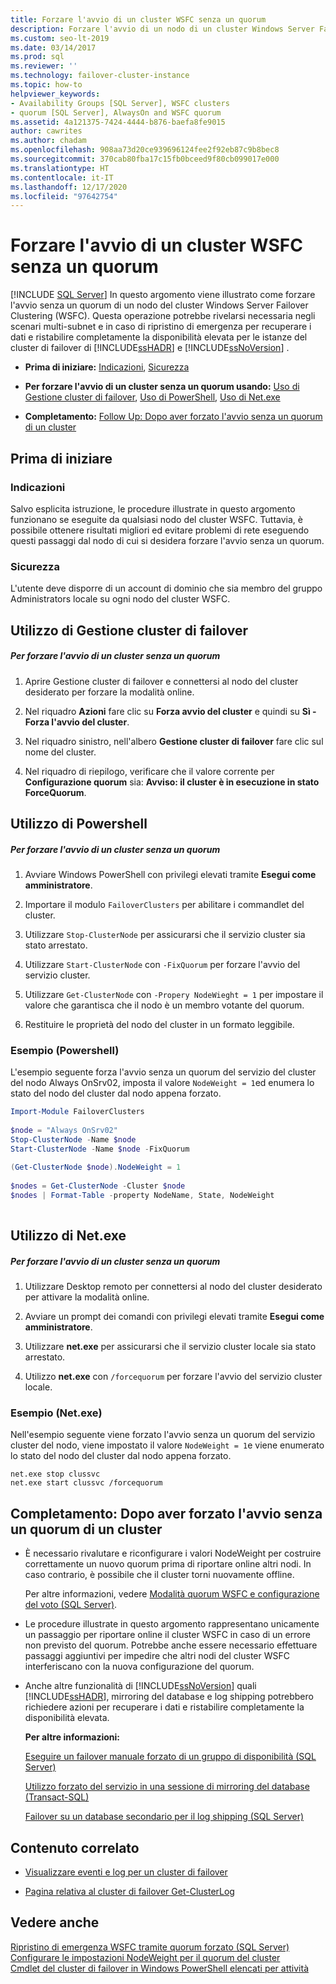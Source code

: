 ```yaml
---
title: Forzare l'avvio di un cluster WSFC senza un quorum
description: Forzare l'avvio di un nodo di un cluster Windows Server Failover Clustering senza un quorum, operazione che potrebbe essere necessaria per recuperare i dati e ristabilire la disponibilità elevata.
ms.custom: seo-lt-2019
ms.date: 03/14/2017
ms.prod: sql
ms.reviewer: ''
ms.technology: failover-cluster-instance
ms.topic: how-to
helpviewer_keywords:
- Availability Groups [SQL Server], WSFC clusters
- quorum [SQL Server], AlwaysOn and WSFC quorum
ms.assetid: 4a121375-7424-4444-b876-baefa8fe9015
author: cawrites
ms.author: chadam
ms.openlocfilehash: 908aa73d20ce939696124fee2f92eb87c9b8bec8
ms.sourcegitcommit: 370cab80fba17c15fb0bceed9f80cb099017e000
ms.translationtype: HT
ms.contentlocale: it-IT
ms.lasthandoff: 12/17/2020
ms.locfileid: "97642754"
---
```

# <a name="force-a-wsfc-cluster-to-start-without-a-quorum"></a>Forzare l'avvio di un cluster WSFC senza un quorum
[!INCLUDE [SQL Server](../../../includes/applies-to-version/sqlserver.md)]
  In questo argomento viene illustrato come forzare l'avvio senza un quorum di un nodo del cluster Windows Server Failover Clustering (WSFC).  Questa operazione potrebbe rivelarsi necessaria negli scenari multi-subnet e in caso di ripristino di emergenza per recuperare i dati e ristabilire completamente la disponibilità elevata per le istanze del cluster di failover di [!INCLUDE[ssHADR](../../../includes/sshadr-md.md)] e [!INCLUDE[ssNoVersion](../../../includes/ssnoversion-md.md)] .  
  
-   **Prima di iniziare:**  [Indicazioni](#Recommendations), [Sicurezza](#Security)  
  
-   **Per forzare l'avvio di un cluster senza un quorum usando:**  [Uso di Gestione cluster di failover](#FailoverClusterManagerProcedure), [Uso di PowerShell](#PowerShellProcedure), [Uso di Net.exe](#CommandPromptProcedure)  
  
-   **Completamento:**  [Follow Up: Dopo aver forzato l'avvio senza un quorum di un cluster](#FollowUp)  
  
##  <a name="before-you-start"></a><a name="BeforeYouBegin"></a> Prima di iniziare  
  
###  <a name="recommendations"></a><a name="Recommendations"></a> Indicazioni  
 Salvo esplicita istruzione, le procedure illustrate in questo argomento funzionano se eseguite da qualsiasi nodo del cluster WSFC.  Tuttavia, è possibile ottenere risultati migliori ed evitare problemi di rete eseguendo questi passaggi dal nodo di cui si desidera forzare l'avvio senza un quorum.  
  
###  <a name="security"></a><a name="Security"></a> Sicurezza  
 L'utente deve disporre di un account di dominio che sia membro del gruppo Administrators locale su ogni nodo del cluster WSFC.  
  
##  <a name="using-failover-cluster-manager"></a><a name="FailoverClusterManagerProcedure"></a> Utilizzo di Gestione cluster di failover  
  
##### <a name="to-force-a-cluster-to-start-without-a-quorum"></a>Per forzare l'avvio di un cluster senza un quorum  
  
1.  Aprire Gestione cluster di failover e connettersi al nodo del cluster desiderato per forzare la modalità online.  
  
2.  Nel riquadro **Azioni** fare clic su **Forza avvio del cluster** e quindi su **Sì - Forza l'avvio del cluster**.  
  
3.  Nel riquadro sinistro, nell'albero **Gestione cluster di failover** fare clic sul nome del cluster.  
  
4.  Nel riquadro di riepilogo, verificare che il valore corrente per **Configurazione quorum** sia:  **Avviso: il cluster è in esecuzione in stato ForceQuorum**.  
  
##  <a name="using-powershell"></a><a name="PowerShellProcedure"></a> Utilizzo di Powershell  
  
##### <a name="to-force-a-cluster-to-start-without-a-quorum"></a>Per forzare l'avvio di un cluster senza un quorum  
  
1.  Avviare Windows PowerShell con privilegi elevati tramite **Esegui come amministratore**.  
  
2.  Importare il modulo `FailoverClusters` per abilitare i commandlet del cluster.  
  
3.  Utilizzare `Stop-ClusterNode` per assicurarsi che il servizio cluster sia stato arrestato.  
  
4.  Utilizzare `Start-ClusterNode` con `-FixQuorum` per forzare l'avvio del servizio cluster.  
  
5.  Utilizzare `Get-ClusterNode` con `-Propery NodeWieght = 1` per impostare il valore che garantisca che il nodo è un membro votante del quorum.  
  
6.  Restituire le proprietà del nodo del cluster in un formato leggibile.  
  
### <a name="example-powershell"></a>Esempio (Powershell)  
 L'esempio seguente forza l'avvio senza un quorum del servizio del cluster del nodo Always OnSrv02, imposta il valore `NodeWeight = 1`ed enumera lo stato del nodo del cluster dal nodo appena forzato.  
  
```powershell  
Import-Module FailoverClusters  
  
$node = "Always OnSrv02"  
Stop-ClusterNode -Name $node  
Start-ClusterNode -Name $node -FixQuorum  
  
(Get-ClusterNode $node).NodeWeight = 1  
  
$nodes = Get-ClusterNode -Cluster $node  
$nodes | Format-Table -property NodeName, State, NodeWeight  
  
```  
  
##  <a name="using-netexe"></a><a name="CommandPromptProcedure"></a> Utilizzo di Net.exe  
  
##### <a name="to-force-a-cluster-to-start-without-a-quorum"></a>Per forzare l'avvio di un cluster senza un quorum  
  
1.  Utilizzare Desktop remoto per connettersi al nodo del cluster desiderato per attivare la modalità online.  
  
2.  Avviare un prompt dei comandi con privilegi elevati tramite **Esegui come amministratore**.  
  
3.  Utilizzare **net.exe** per assicurarsi che il servizio cluster locale sia stato arrestato.  
  
4.  Utilizzo **net.exe** con `/forcequorum` per forzare l'avvio del servizio cluster locale.  
  
### <a name="example-netexe"></a>Esempio (Net.exe)  
 Nell'esempio seguente viene forzato l'avvio senza un quorum del servizio cluster del nodo, viene impostato il valore `NodeWeight = 1`e viene enumerato lo stato del nodo del cluster dal nodo appena forzato.  
  
```ms-dos  
net.exe stop clussvc  
net.exe start clussvc /forcequorum  
```  
  
##  <a name="follow-up-after-forcing-cluster-to-start-without-a-quorum"></a><a name="FollowUp"></a> Completamento: Dopo aver forzato l'avvio senza un quorum di un cluster  
  
-   È necessario rivalutare e riconfigurare i valori NodeWeight per costruire correttamente un nuovo quorum prima di riportare online altri nodi. In caso contrario, è possibile che il cluster torni nuovamente offline.  
  
     Per altre informazioni, vedere [Modalità quorum WSFC e configurazione del voto &#40;SQL Server&#41;](../../../sql-server/failover-clusters/windows/wsfc-quorum-modes-and-voting-configuration-sql-server.md).  
  
-   Le procedure illustrate in questo argomento rappresentano unicamente un passaggio per riportare online il cluster WSFC in caso di un errore non previsto del quorum.  Potrebbe anche essere necessario effettuare passaggi aggiuntivi per impedire che altri nodi del cluster WSFC interferiscano con la nuova configurazione del quorum.  
  
-   Anche altre funzionalità di [!INCLUDE[ssNoVersion](../../../includes/ssnoversion-md.md)] quali [!INCLUDE[ssHADR](../../../includes/sshadr-md.md)], mirroring del database e log shipping potrebbero richiedere azioni per recuperare i dati e ristabilire completamente la disponibilità elevata.  
  
     **Per altre informazioni:**  
  
     [Eseguire un failover manuale forzato di un gruppo di disponibilità &#40;SQL Server&#41;](../../../database-engine/availability-groups/windows/perform-a-forced-manual-failover-of-an-availability-group-sql-server.md)  
  
     [Utilizzo forzato del servizio in una sessione di mirroring del database &#40;Transact-SQL&#41;](../../../database-engine/database-mirroring/force-service-in-a-database-mirroring-session-transact-sql.md)  
  
     [Failover su un database secondario per il log shipping &#40;SQL Server&#41;](../../../database-engine/log-shipping/fail-over-to-a-log-shipping-secondary-sql-server.md)  
  
##  <a name="related-content"></a><a name="RelatedContent"></a> Contenuto correlato  
  
-   [Visualizzare eventi e log per un cluster di failover](https://technet.microsoft.com/library/cc772342\(WS.10\).aspx)  
  
-   [Pagina relativa al cluster di failover Get-ClusterLog](/previous-versions/windows/it-pro/windows-server-2008-R2-and-2008/ee461045(v=technet.10))  
  
## <a name="see-also"></a>Vedere anche  
 [Ripristino di emergenza WSFC tramite quorum forzato &#40;SQL Server&#41;](../../../sql-server/failover-clusters/windows/wsfc-disaster-recovery-through-forced-quorum-sql-server.md)   
 [Configurare le impostazioni NodeWeight per il quorum del cluster](../../../sql-server/failover-clusters/windows/configure-cluster-quorum-nodeweight-settings.md)   
 [Cmdlet del cluster di failover in Windows PowerShell elencati per attività](https://technet.microsoft.com/library/ee619761\(WS.10\).aspx)  
  
